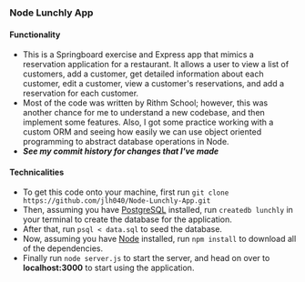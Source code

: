 ### Node Lunchly App

#### Functionality

- This is a Springboard exercise and Express app that mimics a reservation application for a restaurant. It allows a user to view a list of customers, add a customer, get detailed information about each customer, edit a customer, view a customer's reservations, and add a reservation for each customer.
- Most of the code was written by Rithm School; however, this was another chance for me to understand a new codebase, and then implement some features. Also, I got some practice working with a custom ORM and seeing how easily we can use object oriented programming to abstract database operations in Node.
- ***See my commit history for changes that I've made***

#### Technicalities

- To get this code onto your machine, first run `git clone https://github.com/jlh040/Node-Lunchly-App.git`
- Then, assuming you have [PostgreSQL](https://www.postgresql.org/) installed, run `createdb lunchly` in your terminal to create the database for the application.
- After that, run `psql < data.sql` to seed the database.
- Now, assuming you have [Node](https://nodejs.org/en/) installed, run `npm install` to download all of the dependencies.
- Finally run `node server.js` to start the server, and head on over to **localhost:3000** to start using the application.

